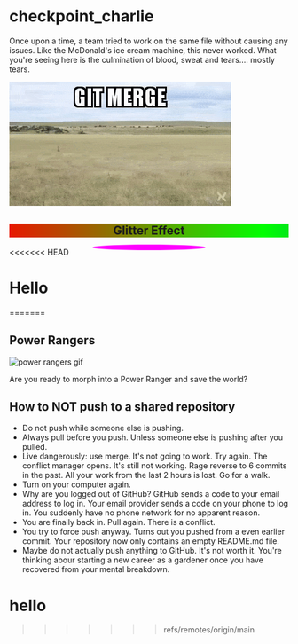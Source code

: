 # checkpoint_charlie

Once upon a time, a team tried to work on the same file without causing any issues. Like the McDonald's ice cream machine, this never worked. What you're seeing here is the culmination of blood, sweat and tears.... mostly tears.

![a git meme](./git_merge.gif)

<div style="position: relative;">
    <h2 style="text-align: center;">Glitter Effect</h2>
    <div style="position: absolute; top: 0; left: 0; right: 0; bottom: 0; overflow: hidden;">
        <div style="position: absolute; top: 0; left: 0; right: 0; bottom: 0; background-image: linear-gradient(to right, #ff0000, #00ff00, #0000ff); background-size: 200% 100%; animation: glitter 2s linear infinite;"></div>
    </div>
</div>

<div style="position: relative;">
    <div style="position: absolute; top: 50%; left: 50%; transform: translate(-50%, -50%);">
        <div style="width: 200px; height: 10px; border-radius: 50%; background-color: #ff00ff; animation: pulsate 2s ease-in-out infinite;"></div>
    </div>
</div>

<style>
@keyframes glitter {
    0% { background-position: 0% 50%; }
    100% { background-position: 100% 50%; }
}

@keyframes pulsate {
    0% { transform: scale(1); }
    50% { transform: scale(1.2); }
    100% { transform: scale(1); }
}

h2 {
    position: relative;
    z-index: 1;
}
</style>

<<<<<<< HEAD
# Hello
=======
## Power Rangers

![power rangers gif](https://i.pinimg.com/originals/01/e6/fa/01e6fa9cea757c01e79039b0d12d4bc8.gif)

Are you ready to morph into a Power Ranger and save the world?


## How to NOT push to a shared repository

- Do not push while someone else is pushing.
- Always pull before you push. Unless someone else is pushing after you pulled.
- Live dangerously: use merge. It's not going to work. Try again. The conflict manager opens. It's still not working. Rage reverse to 6 commits in the past. All your work from the last 2 hours is lost. Go for a walk.
- Turn on your computer again.
- Why are you logged out of GitHub? GitHub sends a code to your email address to log in. Your email provider sends a code on your phone to log in. You suddenly have no phone network for no apparent reason.
- You are finally back in. Pull again. There is a conflict.
- You try to force push anyway. Turns out you pushed from a even earlier commit. Your repository now only contains an empty README.md file.
- Maybe do not actually push anything to GitHub. It's not worth it. You're thinking abour starting a new career as a gardener once you have recovered from your mental breakdown.

# hello
>>>>>>> refs/remotes/origin/main
